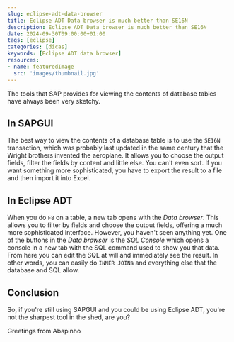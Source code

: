```yaml
---
slug: eclipse-adt-data-browser
title: Eclipse ADT Data browser is much better than SE16N
description: Eclipse ADT Data browser is much better than SE16N
date: 2024-09-30T09:00:00+01:00
tags: [eclipse]
categories: [dicas]
keywords: [Eclipse ADT data browser]
resources:
- name: featuredImage
  src: 'images/thumbnail.jpg'
---
```


The tools that SAP provides for viewing the contents of database tables have always been very sketchy.

<!--more-->

## In SAPGUI

The best way to view the contents of a database table is to use the `SE16N` transaction, which was probably last updated in the same century that the Wright brothers invented the aeroplane. It allows you to choose the output fields, filter the fields by content and little else. You can't even sort. If you want something more sophisticated, you have to export the result to a file and then import it into Excel.

## In Eclipse ADT

When you do `F8` on a table, a new tab opens with the _Data browser_. This allows you to filter by fields and choose the output fields, offering a much more sophisticated interface.  However, you haven't seen anything yet. One of the buttons in the _Data browser_ is the _SQL Console_ which opens a console in a new tab with the SQL command used to show you that data. From here you can edit the SQL at will and immediately see the result. In other words, you can easily do `INNER JOIN`s and everything else that the database and SQL allow.

## Conclusion

So, if you're still using SAPGUI and you could be using Eclipse ADT, you're not the sharpest tool in the shed, are you?

Greetings from Abapinho
